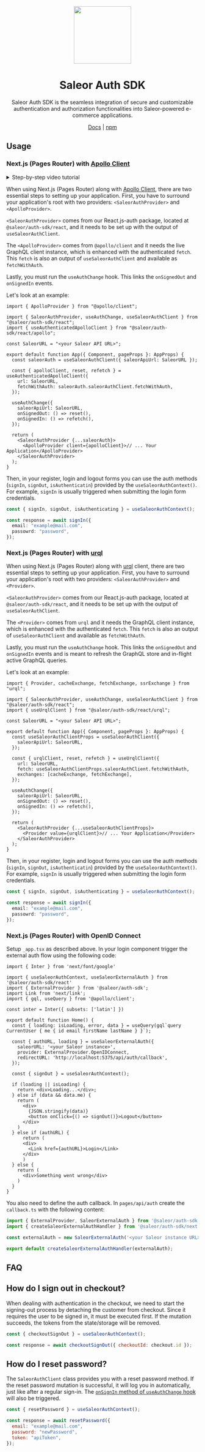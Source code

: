 <div align="center">
  <img width="150" alt="" src="https://github.com/saleor/auth-sdk/assets/1338731/c90a73d0-5ef1-4d09-9347-c5d02cd7244d">
</div>

<div align="center">
  <h1>Saleor Auth SDK</h1>

  <p>Saleor Auth SDK is the seamless integration of secure and customizable authentication and authorization functionalities into Saleor-powered e-commerce applications.</p>
</div>

<div align="center">
  <a href="https://docs.saleor.io/docs/3.x/api-usage/authentication">Docs</a> 
  | <a href="https://www.npmjs.com/package/@saleor/auth-sdk">npm</a>
</div>

## Usage

### Next.js (Pages Router) with [Apollo Client](https://www.apollographql.com/docs/react/)

<details>
  <summary>Step-by-step video tutorial</summary>

Check the following [step-by-step video](https://www.youtube.com/watch?v=t6nxBk7JHCw) guide on how to set this up.
[![Saleor Auth with Next.js](https://img.youtube.com/vi/t6nxBk7JHCw/0.jpg)](https://www.youtube.com/watch?v=t6nxBk7JHCw)

</details>

When using Next.js (Pages Router) along with [Apollo Client](https://www.apollographql.com/docs/react/), there are two essential steps to setting up your application. First, you have to surround your application's root with two providers: `<SaleorAuthProvider>` and `<ApolloProvider>`.

`<SaleorAuthProvider>` comes from our React.js-auth package, located at `@saleor/auth-sdk/react`, and it needs to be set up with the output of `useSaleorAuthClient`.

The `<ApolloProvider>` comes from `@apollo/client` and it needs the live GraphQL client instance, which is enhanced with the authenticated `fetch`. This `fetch` is also an output of `useSaleorAuthClient` and available as `fetchWithAuth`.

Lastly, you must run the `useAuthChange` hook. This links the `onSignedOut` and `onSignedIn` events.

Let's look at an example:

```tsx
import { ApolloProvider } from "@apollo/client";

import { SaleorAuthProvider, useAuthChange, useSaleorAuthClient } from "@saleor/auth-sdk/react";
import { useAuthenticatedApolloClient } from "@saleor/auth-sdk/react/apollo";

const SaleorURL = "<your Saleor API URL>";

export default function App({ Component, pageProps }: AppProps) {
  const saleorAuth = useSaleorAuthClient({ saleorApiUrl: SaleorURL });

  const { apolloClient, reset, refetch } = useAuthenticatedApolloClient({
    url: SaleorURL,
    fetchWithAuth: saleorAuth.saleorAuthClient.fetchWithAuth,
  });

  useAuthChange({
    saleorApiUrl: SaleorURL,
    onSignedOut: () => reset(),
    onSignedIn: () => refetch(),
  });

  return (
    <SaleorAuthProvider {...saleorAuth}>
      <ApolloProvider client={apolloClient}>// ... Your Application</ApolloProvider>
    </SaleorAuthProvider>
  );
}
```

Then, in your register, login and logout forms you can use the auth methods (`signIn`, `signOut`, `isAuthenticatin`) provided by the `useSaleorAuthContext()`. For example, `signIn` is usually triggered when submitting the login form credentials.

```ts
const { signIn, signOut, isAuthenticating } = useSaleorAuthContext();
```

```ts
const response = await signIn({
  email: "example@mail.com",
  passowrd: "password",
});
```

### Next.js (Pages Router) with [urql](https://formidable.com/open-source/urql/)

When using Next.js (Pages Router) along with [urql](https://formidable.com/open-source/urql/) client, there are two essential steps to setting up your application. First, you have to surround your application's root with two providers: `<SaleorAuthProvider>` and `<Provider>`.

`<SaleorAuthProvider>` comes from our React.js-auth package, located at `@saleor/auth-sdk/react`, and it needs to be set up with the output of `useSaleorAuthClient`.

The `<Provider>` comes from `urql` and it needs the GraphQL client instance, which is enhanced with the authenticated `fetch`. This `fetch` is also an output of `useSaleorAuthClient` and available as `fetchWithAuth`.

Lastly, you must run the `useAuthChange` hook. This links the `onSignedOut` and `onSignedIn` events and is meant to refresh the GraphQL store and in-flight active GraphQL queries.

Let's look at an example:

```tsx
import { Provider, cacheExchange, fetchExchange, ssrExchange } from "urql";

import { SaleorAuthProvider, useAuthChange, useSaleorAuthClient } from "@saleor/auth-sdk/react";
import { useUrqlClient } from "@saleor/auth-sdk/react/urql";

const SaleorURL = "<your Saleor API URL>";

export default function App({ Component, pageProps }: AppProps) {
  const useSaleorAuthClientProps = useSaleorAuthClient({
    saleorApiUrl: SaleorURL,
  });

  const { urqlClient, reset, refetch } = useUrqlClient({
    url: SaleorURL,
    fetch: useSaleorAuthClientProps.saleorAuthClient.fetchWithAuth,
    exchanges: [cacheExchange, fetchExchange],
  });

  useAuthChange({
    saleorApiUrl: SaleorURL,
    onSignedOut: () => reset(),
    onSignedIn: () => refetch(),
  });

  return (
    <SaleorAuthProvider {...useSaleorAuthClientProps}>
      <Provider value={urqlClient}>// ... Your Application</Provider>
    </SaleorAuthProvider>
  );
}
```

Then, in your register, login and logout forms you can use the auth methods (`signIn`, `signOut`, `isAuthenticatin`) provided by the `useSaleorAuthContext()`. For example, `signIn` is usually triggered when submitting the login form credentials.

```ts
const { signIn, signOut, isAuthenticating } = useSaleorAuthContext();
```

```ts
const response = await signIn({
  email: "example@mail.com",
  passowrd: "password",
});
```

### Next.js (Pages Router) with OpenID Connect

Setup `_app.tsx` as described above. In your login component trigger the external auth flow using the following code:

```tsx
import { Inter } from 'next/font/google'

import { useSaleorAuthContext, useSaleorExternalAuth } from '@saleor/auth-sdk/react'
import { ExternalProvider } from '@saleor/auth-sdk';
import Link from 'next/link';
import { gql, useQuery } from '@apollo/client';

const inter = Inter({ subsets: ['latin'] })

export default function Home() {
  const { loading: isLoading, error, data } = useQuery(gql`query CurrentUser { me { id email firstName lastName } }`);

  const { authURL, loading } = useSaleorExternalAuth({
    saleorURL: '<your Saleor instance>',
    provider: ExternalProvider.OpenIDConnect,
    redirectURL: 'http://localhost:5375/api/auth/callback',
  });

  const { signOut } = useSaleorAuthContext();

  if (loading || isLoading) {
    return <div>Loading...</div>;
  } else if (data && data.me) {
    return (
      <div>
        {JSON.stringify(data)}
        <button onClick={() => signOut()}>Logout</button>
      </div>
    )
  } else if (authURL) {
      return (
      <div>
        <Link href={authURL}>Login</Link> 
      </div>
      )
  } else {
    return (
      <div>Something went wrong</div>
    )
  }
}
```

You also need to define the auth callback. In `pages/api/auth` create the `callback.ts` with the following content:

```ts
import { ExternalProvider, SaleorExternalAuth } from '@saleor/auth-sdk';
import { createSaleorExternalAuthHandler } from '@saleor/auth-sdk/next'

const externalAuth = new SaleorExternalAuth('<your Saleor instance URL>', ExternalProvider.OpenIDConnect)

export default createSaleorExternalAuthHandler(externalAuth);
```

## FAQ

## How do I sign out in checkout?

When dealing with authentication in the checkout, we need to start the signing-out process by detaching the customer from checkout. Since it requires the user to be signed in, it must be executed first. If the mutation succeeds, the tokens from the state/storage will be removed.

```javascript
const { checkoutSignOut } = useSaleorAuthContext();

const response = await checkoutSignOut({ checkoutId: checkout.id });
```

## How do I reset password?

The `SaleorAuthClient` class provides you with a reset password method. If the reset password mutation is successful, it will log you in automatically, just like after a regular sign-in. The [`onSignIn` method of `useAuthChange` hook](#how-do-i-tell-my-graphql-client-to-refresh-queries-on-signin--signout) will also be triggered.

```javascript
const { resetPassword } = useSaleorAuthContext();

const response = await resetPassword({
  email: "example@mail.com",
  password: "newPassword",
  token: "apiToken",
});
```
